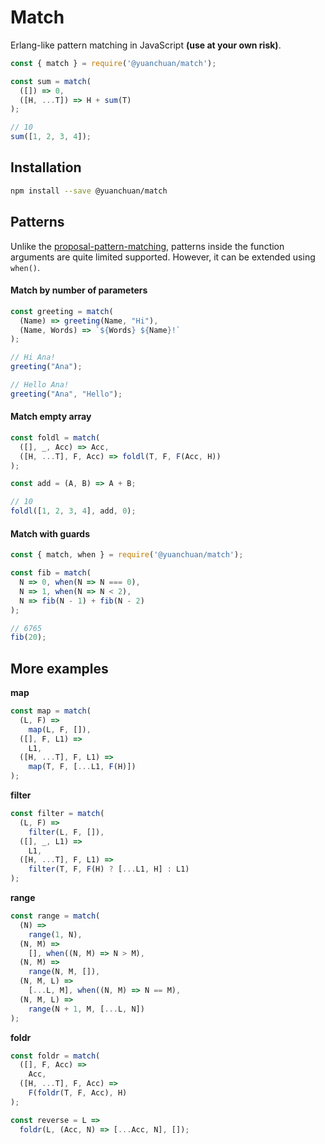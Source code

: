 # Match
Erlang-like pattern matching in JavaScript **(use at your own risk)**.

```js
const { match } = require('@yuanchuan/match');

const sum = match(
  ([]) => 0,
  ([H, ...T]) => H + sum(T)
);

// 10
sum([1, 2, 3, 4]);

```

## Installation

```bash
npm install --save @yuanchuan/match
```

## Patterns
Unlike the [proposal-pattern-matching](https://github.com/tc39/proposal-pattern-matching), patterns inside the function arguments are quite limited supported. However, it can be extended using `when()`.

#### Match by number of parameters

```js
const greeting = match(
  (Name) => greeting(Name, "Hi"),
  (Name, Words) => `${Words} ${Name}!`
);

// Hi Ana!
greeting("Ana");

// Hello Ana!
greeting("Ana", "Hello");

```

#### Match empty array

```js
const foldl = match(
  ([], _, Acc) => Acc,
  ([H, ...T], F, Acc) => foldl(T, F, F(Acc, H))
);

const add = (A, B) => A + B;

// 10
foldl([1, 2, 3, 4], add, 0);

```

#### Match with guards

```js
const { match, when } = require('@yuanchuan/match');

const fib = match(
  N => 0, when(N => N === 0),
  N => 1, when(N => N < 2),
  N => fib(N - 1) + fib(N - 2)
);

// 6765
fib(20);
```

## More examples

**map**

```js
const map = match(
  (L, F) =>
    map(L, F, []),
  ([], F, L1) =>
    L1,
  ([H, ...T], F, L1) =>
    map(T, F, [...L1, F(H)])
);
```

**filter**

```js
const filter = match(
  (L, F) =>
    filter(L, F, []),
  ([], _, L1) =>
    L1,
  ([H, ...T], F, L1) =>
    filter(T, F, F(H) ? [...L1, H] : L1)
);
```

**range**

```js
const range = match(
  (N) =>
    range(1, N),
  (N, M) =>
    [], when((N, M) => N > M),
  (N, M) =>
    range(N, M, []),
  (N, M, L) =>
    [...L, M], when((N, M) => N == M),
  (N, M, L) =>
    range(N + 1, M, [...L, N])
);
```

**foldr**

```js
const foldr = match(
  ([], F, Acc) =>
    Acc,
  ([H, ...T], F, Acc) =>
    F(foldr(T, F, Acc), H)
);

const reverse = L =>
  foldr(L, (Acc, N) => [...Acc, N], []);
```
